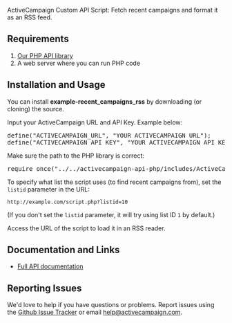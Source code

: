 ActiveCampaign Custom API Script: Fetch recent campaigns and format it as an RSS feed.

## Requirements

1. [Our PHP API library](https://github.com/ActiveCampaign/activecampaign-api-php)
2. A web server where you can run PHP code

## Installation and Usage

You can install **example-recent_campaigns_rss** by downloading (or cloning) the source.

Input your ActiveCampaign URL and API Key. Example below:

<pre>
define("ACTIVECAMPAIGN_URL", "YOUR ACTIVECAMPAIGN URL");
define("ACTIVECAMPAIGN_API_KEY", "YOUR ACTIVECAMPAIGN API KEY");
</pre>

Make sure the path to the PHP library is correct:

<pre>
require_once("../../activecampaign-api-php/includes/ActiveCampaign.class.php");
</pre>

To specify what list the script uses (to find recent campaigns from), set the `listid` parameter in the URL:

`http://example.com/script.php?listid=10`

(If you don't set the `listid` parameter, it will try using list ID `1` by default.)

Access the URL of the script to load it in an RSS reader.

## Documentation and Links

* [Full API documentation](http://activecampaign.com/api)

## Reporting Issues

We'd love to help if you have questions or problems. Report issues using the [Github Issue Tracker](https://github.com/ActiveCampaign/example-recent_campaigns_rss/issues) or email help@activecampaign.com.